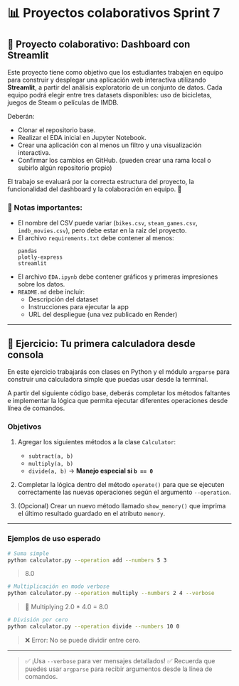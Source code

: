 # 📊 Proyectos colaborativos  Sprint 7


## 🎯 Proyecto colaborativo: Dashboard con Streamlit

Este proyecto tiene como objetivo que los estudiantes trabajen en equipo para construir y desplegar una aplicación web interactiva utilizando **Streamlit**, a partir del análisis exploratorio de un conjunto de datos. Cada equipo podrá elegir entre tres datasets disponibles: uso de bicicletas, juegos de Steam o películas de IMDB.  

Deberán:
* Clonar el repositorio base.
* Realizar el EDA inicial en Jupyter Notebook.
* Crear una aplicación con al menos un filtro y una visualización interactiva.
* Confirmar los cambios en GitHub. (pueden crear una rama local o subirlo algún repositorio propio)

El trabajo se evaluará por la correcta estructura del proyecto, la funcionalidad del dashboard y la colaboración en equipo. 🚀


### 📌 Notas importantes:

* El nombre del CSV puede variar (`bikes.csv`, `steam_games.csv`, `imdb_movies.csv`), pero debe estar en la raíz del proyecto.
* El archivo `requirements.txt` debe contener al menos:
  ```
  pandas
  plotly-express
  streamlit
  ```
* El archivo `EDA.ipynb` debe contener gráficos y primeras impresiones sobre los datos.
* `README.md` debe incluir:
  - Descripción del dataset
  - Instrucciones para ejecutar la app
  - URL del despliegue (una vez publicado en Render)



---

## 🐍 Ejercicio: Tu primera calculadora desde consola

En este ejercicio trabajarás con clases en Python y el módulo `argparse` para construir una calculadora simple que puedas usar desde la terminal.

A partir del siguiente código base, deberás completar los métodos faltantes e implementar la lógica que permita ejecutar diferentes operaciones desde línea de comandos.

### Objetivos

1. Agregar los siguientes métodos a la clase `Calculator`:
   * `subtract(a, b)`
   * `multiply(a, b)`
   * `divide(a, b)` → **Manejo especial si `b == 0`**

2. Completar la lógica dentro del método `operate()` para que se ejecuten correctamente las nuevas operaciones según el argumento `--operation`.

3. (Opcional) Crear un nuevo método llamado `show_memory()` que imprima el último resultado guardado en el atributo `memory`.

---

### Ejemplos de uso esperado

```bash
# Suma simple
python calculator.py --operation add --numbers 5 3
```

> 8.0

```bash
# Multiplicación en modo verbose
python calculator.py --operation multiply --numbers 2 4 --verbose
```

> 🧮 Multiplying 2.0 * 4.0 = 8.0

```bash
# División por cero
python calculator.py --operation divide --numbers 10 0
```

> ❌ Error: No se puede dividir entre cero.

---

> ✅ ¡Usa `--verbose` para ver mensajes detallados!
> ✅ Recuerda que puedes usar `argparse` para recibir argumentos desde la línea de comandos.

